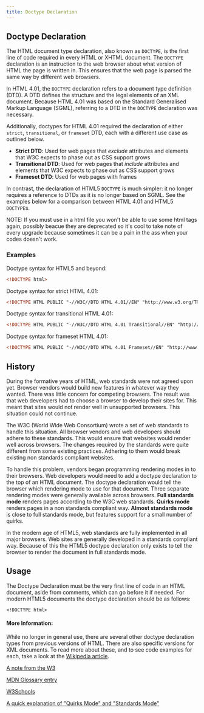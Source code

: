 ```yaml
---
title: Doctype Declaration
---
```

## Doctype Declaration

The HTML document type declaration, also known as `DOCTYPE`, is the first line of code required in every HTML or XHTML document. The `DOCTYPE` declaration is an instruction to the web browser about what version of HTML the page is written in. This ensures that the web page is parsed the same way by different web browsers.

In HTML 4.01, the `DOCTYPE` declaration refers to a document type definition (DTD). A DTD defines the structure and the legal elements of an XML document. Because HTML 4.01 was based on the Standard Generalised Markup Language (SGML), referring to a DTD in the `DOCTYPE` declaration was necessary.

Additionally, doctypes for HTML 4.01 required the declaration of either `strict`, `transitional`, or `frameset` DTD, each with a different use case as outlined below.

- **Strict DTD**: Used for web pages that *exclude* attributes and elements that W3C expects to phase out as CSS support grows
- **Transitional DTD**: Used for web pages that *include* attributes and elements that W3C expects to phase out as CSS support grows
- **Frameset DTD**: Used for web pages with frames

In contrast, the declaration of HTML5 `DOCTYPE` is much simpler: it no longer requires a reference to DTDs as it is no longer based on SGML. See the examples below for a comparison between HTML 4.01 and HTML5 `DOCTYPE`s.

NOTE: If you must use <!DOCTYPE html> in a html file you won't be able to use some html tags again, possibly beacue they are deprecated so it's cool to take note of every upgrade because sometimes it can be a pain in the ass when your codes doesn't work.

### Examples

Doctype syntax for HTML5 and beyond:
```html
<!DOCTYPE html>
```

Doctype syntax for strict HTML 4.01:
```html
<!DOCTYPE HTML PUBLIC "-//W3C//DTD HTML 4.01//EN" "http://www.w3.org/TR/html4/strict.dtd">
```

Doctype syntax for transitional HTML 4.01:
```html
<!DOCTYPE HTML PUBLIC "-//W3C//DTD HTML 4.01 Transitional//EN" "http://www.w3.org/TR/html4/loose.dtd">
```


Doctype syntax for frameset HTML 4.01:
```html
<!DOCTYPE HTML PUBLIC "-//W3C//DTD HTML 4.01 Frameset//EN" "http://www.w3.org/TR/html4/frameset.dtd">
```

## History

During the formative years of HTML, web standards were not agreed upon yet. Browser vendors would build new features in whatever way they wanted. There was little concern for competing browsers. The result was that web developers had to choose a browser to develop their sites for. This meant that sites would not render well in unsupported browsers. This situation could not continue.

The W3C (World Wide Web Consortium) wrote a set of web standards to handle this situation. All browser vendors and web developers should adhere to these standards. This would ensure that websites would render well across browsers. The changes required by the standards were quite different from some existing practices. Adhering to them would break existing non standards compliant websites.

To handle this problem, vendors began programming rendering modes in to their browsers. Web developers would need to add a doctype declaration to the top of an HTML document. The doctype declaration would tell the browser which rendering mode to use for that document. Three separate rendering modes were generally available across browsers. **Full standards mode** renders pages according to the W3C web standards. **Quirks mode** renders pages in a non standards compliant way. **Almost standards mode** is close to full standards mode, but features support for a small number of quirks.

In the modern age of HTML5, web standards are fully implemented in all major browsers. Web sites are generally developed in a standards compliant way. Because of this the HTML5 doctype declaration only exists to tell the browser to render the document in full standards mode.

## Usage

The Doctype Declaration must be the very first line of code in an HTML document, aside from comments, which can go before it if needed. For modern HTML5 documents the doctype declaration should be as follows:

`<!DOCTYPE html>`

#### More Information:

While no longer in general use, there are several other doctype declaration types from previous versions of HTML. There are also specific versions for XML documents. To read more about these, and to see code examples for each, take a look at the [Wikipedia article](https://en.wikipedia.org/wiki/Document_type_declaration).

[A note from the W3](https://www.w3.org/QA/Tips/Doctype)

[MDN Glossary entry](https://developer.mozilla.org/en-US/docs/Glossary/Doctype)

[W3Schools](https://www.w3schools.com/tags/tag_doctype.asp)

[A quick explanation of "Quirks Mode" and "Standards Mode"](https://developer.mozilla.org/en-US/docs/Quirks_Mode_and_Standards_Mode)
